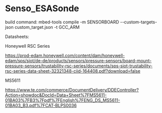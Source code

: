 # Senso_ESASonde

build command: mbed-tools compile -m SENSORBOARD --custom-targets-json custom_target.json -t GCC_ARM

Datasheets:

Honeywell RSC Series

https://prod-edam.honeywell.com/content/dam/honeywell-edam/sps/siot/de-de/products/sensors/pressure-sensors/board-mount-pressure-sensors/trustability-rsc-series/documents/sps-siot-trustability-rsc-series-data-sheet-32321348-ciid-164408.pdf?download=false

MS5611

https://www.te.com/commerce/DocumentDelivery/DDEController?Action=showdoc&DocId=Data+Sheet%7FMS5611-01BA03%7FB3%7Fpdf%7FEnglish%7FENG_DS_MS5611-01BA03_B3.pdf%7FCAT-BLPS0036

